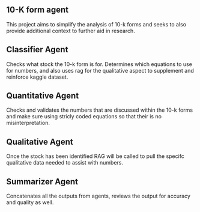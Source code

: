 ## 10-K form agent 

This project aims to simplify the analysis of 10-k forms and seeks to also provide additional context to further aid in research. 

## Classifier Agent 

Checks what stock the 10-k form is for. Determines which equations to use for numbers, and also uses rag for the qualitative aspect to supplement and reinforce kaggle dataset. 

## Quantitative Agent 

Checks and validates the numbers that are discussed within the 10-k forms and make sure using stricly coded equations so that their is no misinterpretation.

## Qualitative Agent

Once the stock has been identified RAG will be called to pull the specifc qualitative data needed to assist with numbers. 

## Summarizer Agent 

Concatenates all the outputs from agents, reviews the output for accuracy and quality as well. 
